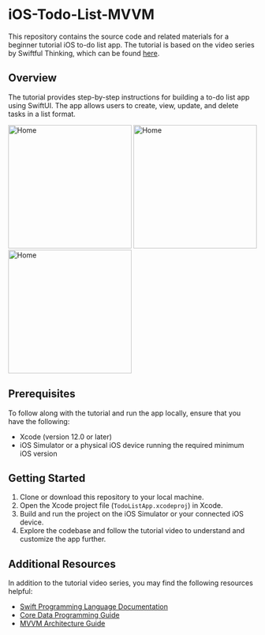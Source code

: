 # iOS-Todo-List-MVVM

This repository contains the source code and related materials for a beginner tutorial iOS to-do list app. The tutorial is based on the video series by Swiftful Thinking, which can be found [here](https://www.youtube.com/watch?v=wEf1YS4vyW8&list=PLwvDm4VfkdpheGqemblOIA7v3oq0MS30i&ab_channel=SwiftfulThinking).

## Overview

The tutorial provides step-by-step instructions for building a to-do list app using SwiftUI. The app allows users to create, view, update, and delete tasks in a list format. 

<img src="https://github.com/suhailii/iOS-Todo-List-MVVM/assets/74708728/60152c1c-2857-404a-8709-7e0af7f98837" alt="Home" width="250">
<img src="https://github.com/suhailii/iOS-Todo-List-MVVM/assets/74708728/acedb657-db17-4bcd-89e7-2beb5f93caa3" alt="Home" width="250">
<img src="https://github.com/suhailii/iOS-Todo-List-MVVM/assets/74708728/9efa9d32-cf72-4425-a331-2261eae81940" alt="Home" width="250">


## Prerequisites

To follow along with the tutorial and run the app locally, ensure that you have the following:

- Xcode (version 12.0 or later)
- iOS Simulator or a physical iOS device running the required minimum iOS version

## Getting Started

1. Clone or download this repository to your local machine.
2. Open the Xcode project file (`TodoListApp.xcodeproj`) in Xcode.
3. Build and run the project on the iOS Simulator or your connected iOS device.
4. Explore the codebase and follow the tutorial video to understand and customize the app further.

## Additional Resources

In addition to the tutorial video series, you may find the following resources helpful:

- [Swift Programming Language Documentation](https://docs.swift.org/swift-book/)
- [Core Data Programming Guide](https://developer.apple.com/documentation/coredata/)
- [MVVM Architecture Guide](https://en.wikipedia.org/wiki/Model–view–viewmodel)



 
